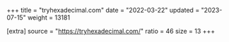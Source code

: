 +++
title = "tryhexadecimal.com"
date = "2022-03-22"
updated = "2023-07-15"
weight = 13181

[extra]
source = "https://tryhexadecimal.com/"
ratio = 46
size = 13
+++
